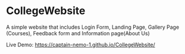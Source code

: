 # CollegeWebsite

A simple website that includes Login Form, Landing Page, Gallery Page (Courses), Feedback form and Information page(About Us)

Live Demo: https://captain-nemo-1.github.io/CollegeWebsite/

